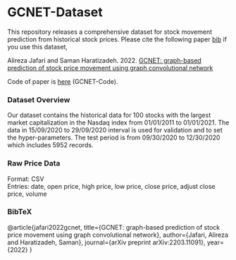 # GCNET-Dataset

This repository releases a comprehensive dataset for stock movement prediction from historical stock prices. Please cite the following paper [bib](https://arxiv.org/abs/2203.11091) if you use this dataset,

Alireza Jafari and Saman Haratizadeh.  2022. [GCNET: graph-based prediction of stock price movement using graph convolutional network](https://arxiv.org/abs/2203.11091)

Code of paper is [here](https://github.com/alireza-jafari/GCNET-Code) (GCNET-Code).

### Dataset Overview
Our dataset contains the historical data for 100 stocks with the largest market capitalization in the Nasdaq index from 01/01/2011 to 01/01/2021. The data in 15/09/2020 to 29/09/2020 interval is used for validation and to set the hyper-parameters. The test period is from 09/30/2020 to 12/30/2020 which includes 5952 records.

### Raw Price Data
Format: CSV  
Entries: date, open price, high price, low price, close price, adjust close price, volume  

### BibTeX
@article{jafari2022gcnet,
 title={GCNET: graph-based prediction of stock price movement using graph convolutional network},
 author={Jafari, Alireza and Haratizadeh, Saman},
 journal={arXiv preprint arXiv:2203.11091},
 year={2022}
 }
